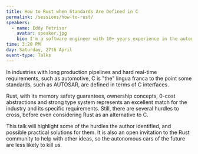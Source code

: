 ```yaml
---
title: How to Rust when Standards Are Defined in C
permalink: /sessions/how-to-rust/
speakers: 
  - name: Eddy Petrisor
    avatar: speaker.jpg
    bio: I'm a software engineer with 10+ years experience in the automotive industry. Open source has been my passion since one of my 3rd year of faculty assistants has handed me a full set of 7 CDs with Debian GNU/LInux 3.0 Woody distribution. My background covers work with portable RTOS-es, C, Linux, GNU Make, shell, Perl, Python in automotive and security domains. I have recently started learning Rust in my spare time and I am impatiently waiting to be able to use Rust as part of my job.
time: 3:20 PM
day: Saturday, 27th April
event-type: Talks
---
```


In industries with long production pipelines and hard real-time requirements, such as automotive, C is "the" lingua franca to the point some standards, such as AUTOSAR, are defined in terms of C interfaces.

Rust, with its memory safety guarantees, ownership concepts, 0-cost abstractions and strong type system represents an excellent match for the industry and its specific requirements. Still, there are several hurdles to cross, before even considering Rust as an alternative to C.

This talk will highlight some of the hurdles the author identified, and possible practical solutions for them. It is also an open invitation to the Rust community to help with other ideas, so the autonomous cars of the future are less likely to kill us.
